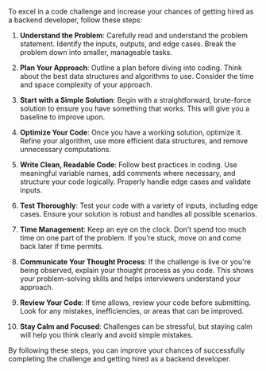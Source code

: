 To excel in a code challenge and increase your chances of getting hired as a backend developer, follow these steps:

1. **Understand the Problem**: Carefully read and understand the problem statement. Identify the inputs, outputs, and edge cases. Break the problem down into smaller, manageable tasks.

2. **Plan Your Approach**: Outline a plan before diving into coding. Think about the best data structures and algorithms to use. Consider the time and space complexity of your approach.

3. **Start with a Simple Solution**: Begin with a straightforward, brute-force solution to ensure you have something that works. This will give you a baseline to improve upon.

4. **Optimize Your Code**: Once you have a working solution, optimize it. Refine your algorithm, use more efficient data structures, and remove unnecessary computations.

5. **Write Clean, Readable Code**: Follow best practices in coding. Use meaningful variable names, add comments where necessary, and structure your code logically. Properly handle edge cases and validate inputs.

6. **Test Thoroughly**: Test your code with a variety of inputs, including edge cases. Ensure your solution is robust and handles all possible scenarios.

7. **Time Management**: Keep an eye on the clock. Don’t spend too much time on one part of the problem. If you’re stuck, move on and come back later if time permits.

8. **Communicate Your Thought Process**: If the challenge is live or you're being observed, explain your thought process as you code. This shows your problem-solving skills and helps interviewers understand your approach.

9. **Review Your Code**: If time allows, review your code before submitting. Look for any mistakes, inefficiencies, or areas that can be improved.

10. **Stay Calm and Focused**: Challenges can be stressful, but staying calm will help you think clearly and avoid simple mistakes.

By following these steps, you can improve your chances of successfully completing the challenge and getting hired as a backend developer.

